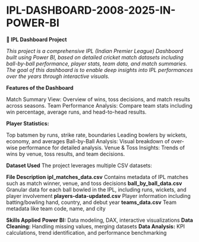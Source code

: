 # IPL-DASHBOARD-2008-2025-IN-POWER-BI

**🏏   IPL Dashboard Project**

_This project is a comprehensive IPL (Indian Premier League) Dashboard built using Power BI, based on detailed cricket match datasets including ball-by-ball performance, player stats, team data, and match summaries. The goal of this dashboard is to enable deep insights into IPL performances over the years through interactive visuals._

**Features of the Dashboard**

Match Summary View: Overview of wins, toss decisions, and match results across seasons.
Team Performance Analysis: Compare team stats including win percentage, average runs, and head-to-head results.

**Player Statistics:**

Top batsmen by runs, strike rate, boundaries
Leading bowlers by wickets, economy, and averages
Ball-by-Ball Analysis: Visual breakdown of over-wise performance for detailed analysis.
Venue & Toss Insights: Trends of wins by venue, toss results, and team decisions.

**Dataset Used**
The project leverages multiple CSV datasets:

**File	Description**
**ipl_matches_data.csv**	Contains metadata of IPL matches such as match winner, venue, and toss decisions
**ball_by_ball_data.csv**	Granular data for each ball bowled in the IPL, including runs, wickets, and player involvement
**players-data-updated.csv**	Player information including batting/bowling hand, country, and debut year
**teams_data.csv**	Team metadata like team code, name, and city

**Skills Applied**
**Power BI:** Data modeling, DAX, interactive visualizations
**Data Cleaning:** Handling missing values, merging datasets
**Data Analysis:** KPI calculations, trend identification, and performance benchmarking

